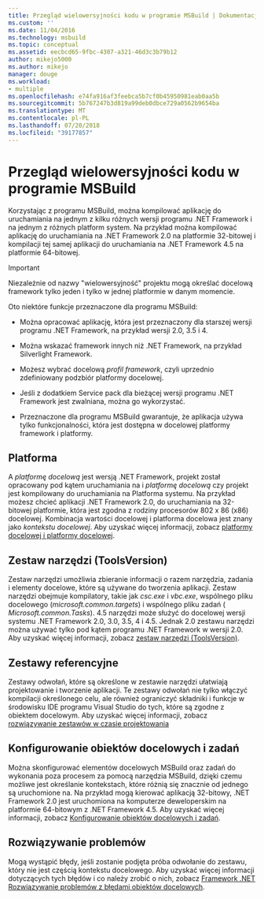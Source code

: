 ```yaml
---
title: Przegląd wielowersyjności kodu w programie MSBuild | Dokumentacja firmy Microsoft
ms.custom: ''
ms.date: 11/04/2016
ms.technology: msbuild
ms.topic: conceptual
ms.assetid: eecbcd65-9fbc-4307-a321-46d3c3b79b12
author: mikejo5000
ms.author: mikejo
manager: douge
ms.workload:
- multiple
ms.openlocfilehash: e74fa916af3feebca5b7cf0b45950981eab0aa5b
ms.sourcegitcommit: 5b767247b3d819a99deb0dbce729a0562b9654ba
ms.translationtype: MT
ms.contentlocale: pl-PL
ms.lasthandoff: 07/20/2018
ms.locfileid: "39177857"
---
```

# <a name="msbuild-multitargeting-overview"></a>Przegląd wielowersyjności kodu w programie MSBuild
Korzystając z programu MSBuild, można kompilować aplikację do uruchamiania na jednym z kilku różnych wersji programu .NET Framework i na jednym z różnych platform system. Na przykład można kompilować aplikację do uruchamiania na .NET Framework 2.0 na platformie 32-bitowej i kompilacji tej samej aplikacji do uruchamiania na .NET Framework 4.5 na platformie 64-bitowej.  
  
> [!IMPORTANT]
>  Niezależnie od nazwy "wielowersyjność" projektu mogą określać docelową framework tylko jeden i tylko w jednej platformie w danym momencie.  
  
 Oto niektóre funkcje przeznaczone dla programu MSBuild:  
  
-   Można opracować aplikację, która jest przeznaczony dla starszej wersji programu .NET Framework, na przykład wersji 2.0, 3.5 i 4.  
  
-   Można wskazać framework innych niż .NET Framework, na przykład Silverlight Framework.  
  
-   Możesz wybrać docelową *profil framework*, czyli uprzednio zdefiniowany podzbiór platformy docelowej.  
  
-   Jeśli z dodatkiem Service pack dla bieżącej wersji programu .NET Framework jest zwalniana, można go wykorzystać.  
  
-   Przeznaczone dla programu MSBuild gwarantuje, że aplikacja używa tylko funkcjonalności, która jest dostępna w docelowej platformy framework i platformy.  
  
## <a name="target-framework-and-platform"></a>Platforma  
 A *platformę docelową* jest wersją .NET Framework, projekt został opracowany pod kątem uruchamiania na i *platformę docelową* czy projekt jest kompilowany do uruchamiania na Platforma systemu.  Na przykład możesz chcieć aplikacji .NET Framework 2.0, do uruchamiania na 32-bitowej platformie, która jest zgodna z rodziny procesorów 802 x 86 (x86) docelowej. Kombinacja wartości docelowej i platforma docelowa jest znany jako *kontekstu docelowej*. Aby uzyskać więcej informacji, zobacz [platformy docelowej i platformy docelowej](../msbuild/msbuild-target-framework-and-target-platform.md).  
  
## <a name="toolset-toolsversion"></a>Zestaw narzędzi (ToolsVersion)  
 Zestaw narzędzi umożliwia zbieranie informacji o razem narzędzia, zadania i elementy docelowe, które są używane do tworzenia aplikacji. Zestaw narzędzi obejmuje kompilatory, takie jak *csc.exe* i *vbc.exe*, wspólnego pliku docelowego (*microsoft.common.targets*) i wspólnego pliku zadań ( *Microsoft.common.Tasks*). 4.5 narzędzi może służyć do docelowej wersji systemu .NET Framework 2.0, 3.0, 3.5, 4 i 4.5. Jednak 2.0 zestawu narzędzi można używać tylko pod kątem programu .NET Framework w wersji 2.0. Aby uzyskać więcej informacji, zobacz [zestaw narzędzi (ToolsVersion)](../msbuild/msbuild-toolset-toolsversion.md).  
  
## <a name="reference-assemblies"></a>Zestawy referencyjne  
 Zestawy odwołań, które są określone w zestawie narzędzi ułatwiają projektowanie i tworzenie aplikacji. Te zestawy odwołań nie tylko włączyć kompilacji określonego celu, ale również ograniczyć składniki i funkcje w środowisku IDE programu Visual Studio do tych, które są zgodne z obiektem docelowym. Aby uzyskać więcej informacji, zobacz [rozwiązywanie zestawów w czasie projektowania](../msbuild/resolving-assemblies-at-design-time.md)  
  
## <a name="configure-targets-and-tasks"></a>Konfigurowanie obiektów docelowych i zadań  
 Można skonfigurować elementów docelowych MSBuild oraz zadań do wykonania poza procesem za pomocą narzędzia MSBuild, dzięki czemu możliwe jest określanie kontekstach, które różnią się znacznie od jednego są uruchomione na.  Na przykład mogą kierować aplikacją 32-bitowy, .NET Framework 2.0 jest uruchomiona na komputerze deweloperskim na platformie 64-bitowym z .NET Framework 4.5. Aby uzyskać więcej informacji, zobacz [Konfigurowanie obiektów docelowych i zadań](../msbuild/configuring-targets-and-tasks.md).  
  
## <a name="troubleshooting"></a>Rozwiązywanie problemów  
 Mogą wystąpić błędy, jeśli zostanie podjęta próba odwołanie do zestawu, który nie jest częścią kontekstu docelowego. Aby uzyskać więcej informacji dotyczących tych błędów i co należy zrobić o nich, zobacz [Framework .NET Rozwiązywanie problemów z błędami obiektów docelowych](../msbuild/troubleshooting-dotnet-framework-targeting-errors.md).